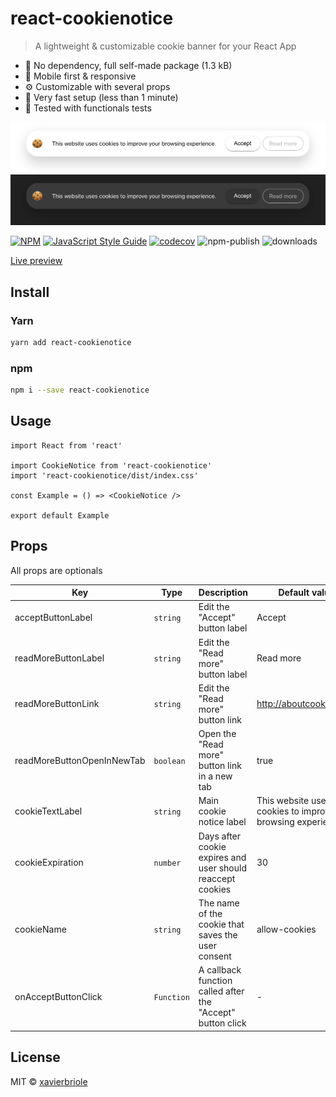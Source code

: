 # react-cookienotice

> A lightweight & customizable cookie banner for your React App

- 🍃 No dependency, full self-made package (1.3 kB)
- 📱 Mobile first & responsive
- ⚙️ Customizable with several props
- 🍕 Very fast setup (less than 1 minute)
- 🧪 Tested with functionals tests

![Preview Light](screenshots/light.png)
![Preview Dark](screenshots/dark.png)

[![NPM](https://img.shields.io/npm/v/react-cookienotice.svg)](https://www.npmjs.com/package/react-cookienotice)
[![JavaScript Style Guide](https://img.shields.io/badge/code_style-standard-brightgreen.svg)](https://standardjs.com)
[![codecov](https://codecov.io/gh/xavierbriole/react-cookienotice/branch/master/graph/badge.svg?token=256VJO28DU)](https://codecov.io/gh/xavierbriole/react-cookienotice)
![npm-publish](https://github.com/xavierbriole/react-cookienotice/workflows/npm-publish/badge.svg)
![downloads](https://img.shields.io/badge/dynamic/json?color=blue&label=downloads&query=downloads&suffix=%2Fmonth&url=https%3A%2F%2Fapi.npmjs.org%2Fdownloads%2Fpoint%2Flast-month%2Freact-cookienotice)

[Live preview](https://react-cookienotice.vercel.app)

## Install

### Yarn

```bash
yarn add react-cookienotice
```

### npm

```bash
npm i --save react-cookienotice
```

## Usage

```tsx
import React from 'react'

import CookieNotice from 'react-cookienotice'
import 'react-cookienotice/dist/index.css'

const Example = () => <CookieNotice />

export default Example
```

## Props

All props are optionals

| Key                        | Type       | Description                                                | Default value                                                  |
| -------------------------- | ---------- | ---------------------------------------------------------- | -------------------------------------------------------------- |
| acceptButtonLabel          | `string`   | Edit the "Accept" button label                             | Accept                                                         |
| readMoreButtonLabel        | `string`   | Edit the "Read more" button label                          | Read more                                                      |
| readMoreButtonLink         | `string`   | Edit the "Read more" button link                           | <http://aboutcookies.org/>                                     |
| readMoreButtonOpenInNewTab | `boolean`  | Open the "Read more" button link in a new tab              | true                                                           |
| cookieTextLabel            | `string`   | Main cookie notice label                                   | This website uses cookies to improve your browsing experience. |
| cookieExpiration           | `number`   | Days after cookie expires and user should reaccept cookies | 30                                                             |
| cookieName                 | `string`   | The name of the cookie that saves the user consent         | allow-cookies                                                  |
| onAcceptButtonClick        | `Function` | A callback function called after the "Accept" button click | -                                                              |

## License

MIT © [xavierbriole](https://github.com/xavierbriole)
